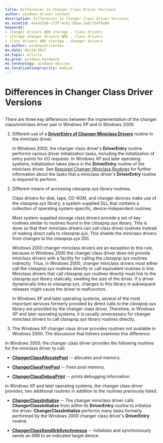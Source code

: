 ```yaml
---
title: Differences in Changer Class Driver Versions
author: windows-driver-content
description: Differences in Changer Class Driver Versions
ms.assetid: 4ae4d1b0-cf2f-4c81-b8ae-3a91fd479a89
keywords:
- changer drivers WDK storage , class drivers
- storage changer drivers WDK , class drivers
- class drivers WDK storage , changer drivers
ms.author: windowsdriverdev
ms.date: 04/20/2017
ms.topic: article
ms.prod: windows-hardware
ms.technology: windows-devices
ms.localizationpriority: medium
---
```


# Differences in Changer Class Driver Versions


## <span id="ddk_differences_in_changer_class_driver_versions_kg"></span><span id="DDK_DIFFERENCES_IN_CHANGER_CLASS_DRIVER_VERSIONS_KG"></span>


There are three key differences between the implementation of the changer class/miniclass driver pair in Windows XP and in Windows 2000:

1.  Different use of a [**DriverEntry of Changer Miniclass Drivers**](https://msdn.microsoft.com/library/windows/hardware/ff552647) routine in the miniclass driver.

    In Windows 2000, the changer class driver's **DriverEntry** routine performs various driver initialization tasks, including the initialization of entry points for I/O requests. In Windows XP and later operating systems, initialization takes place in the **DriverEntry** routine of the miniclass driver. See [Required Changer Miniclass Routines](required-changer-miniclass-routines.md) for further information about the tasks that a miniclass driver's **DriverEntry** routine is required to perform.

2.  Different means of accessing *classpnp.sys* library routines.

    Class drivers for disk, tape, CD-ROM, and changer devices make use of the *classpnp.sys* library, a system-supplied DLL that contains a collection of operating system-specific, device-independent routines.

    Most system-supplied storage class drivers provide a set of key routines similar to routines found in the *classpnp.sys* library. This is done so that their miniclass drivers can call class driver routines instead of making direct calls to *classpnp.sys.* This shields the miniclass drivers from changes to the *classpnp.sys* DDI.

    Windows 2000 changer miniclass drivers are an exception to this rule, because in Windows 2000 the changer class driver does not provide miniclass drivers with a facility for calling the *classpnp.sys* routines indirectly. Thus, in Windows 2000, changer miniclass drivers must either call the *classpnp.sys* routines directly or call equivalent routines in line. Miniclass drivers that call *classpnp.sys* routines directly must link to the *classpnp.sys* library statically, swelling the size of the driver. If a driver dynamically links to *classpnp.sys*, changes to this library in subsequent releases might cause the driver to malfunction.

    In Windows XP and later operating systems, several of the most important services formerly provided by direct calls to the *classpnp.sys* library are provided by the changer class driver. Therefore, in Windows XP and later operating systems, it is usually unnecessary for changer miniclass drivers to call *classpnp.sys* library routines directly.

3.  The Windows XP changer class driver provides routines not available in Windows 2000. The discussion that follows examines this difference.

In Windows 2000, the changer class driver provides the following routines for the miniclass driver to call:

-   [**ChangerClassAllocatePool**](https://msdn.microsoft.com/library/windows/hardware/ff551402) -- allocates pool memory.

-   [**ChangerClassFreePool**](https://msdn.microsoft.com/library/windows/hardware/ff551411) -- frees pool memory.

-   [**ChangerClassDebugPrint**](https://msdn.microsoft.com/library/windows/hardware/ff551406) -- prints debugging information.

In Windows XP and later operating systems, the changer class driver provides, two additional routines in addition to the routines previously listed.

-   [**ChangerClassInitialize**](https://msdn.microsoft.com/library/windows/hardware/ff551413) -- The changer miniclass driver calls **ChangerClassInitialize** from within its **DriverEntry** routine to initialize the driver. **ChangerClassInitialize** performs many tasks formerly performed by the Windows 2000 changer class driver's **DriverEntry** routine.

-   [**ChangerClassSendSrbSynchronous**](https://msdn.microsoft.com/library/windows/hardware/ff551415) -- initializes and synchronously sends an SRB to an indicated target device.

 

 




